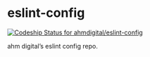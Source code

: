 # eslint-config

[![Codeship Status for ahmdigital/eslint-config](https://app.codeship.com/projects/3bcdc230-c084-0136-84f6-4ec81b49c2e6/status?branch=master)](https://app.codeship.com/projects/313527)

ahm digital’s eslint config repo.
